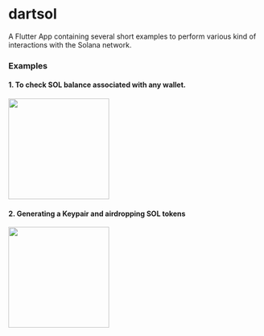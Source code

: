 # dartsol

A Flutter App containing several short examples to perform various kind of interactions with the Solana network.

### Examples

#### 1. To check SOL balance associated with any wallet.
<img src="https://user-images.githubusercontent.com/36201975/187083212-ad43e906-1494-4893-86d0-7ed83e9e21ef.gif" width="200"/>

#### 2. Generating a Keypair and airdropping SOL tokens 
<img src="https://user-images.githubusercontent.com/36201975/187264671-309564e2-867a-4ff8-b58b-e66671be705c.gif" width="200"/>
